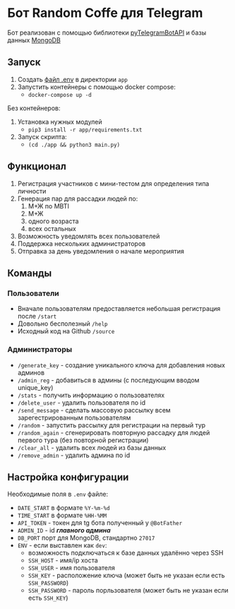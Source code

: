 # Бот Random Coffe для Telegram

Бот реализован с помощью библиотеки [pyTelegramBotAPI](https://pypi.org/project/pyTelegramBotAPI/) и базы данных [MongoDB](https://www.mongodb.com/)

## Запуск

1. Создать [файл .env](#env) в директории `app`
2. Запустить контейнеры с помощью docker compose:
   - `docker-compose up -d`

Без контейнеров:

1. Установка нужных модулей
   - `pip3 install -r app/requirements.txt`
2. Запуск скрипта:
   - `(cd ./app && python3 main.py)`

## Функционал

1. Регистрация участников с мини-тестом для определения типа личности
2. Генерация пар для рассадки людей по:
   1. М+Ж по MBTI
   2. М+Ж
   3. одного возраста
   4. всех остальных
3. Возможность уведомлять всех пользователей
4. Поддержка нескольких администраторов
5. Отправка за день уведомления о начале мероприятия

## Команды

### Пользователи

- Вначале пользователям предоставляется небольшая регистрация после `/start`
- Довольно бесполезный `/help`
- Исходный код на Github `/source`

### Администраторы

- `/generate_key` - создание уникального ключа для добавления новых админов
- `/admin_reg` - добавиться в админы (с последующим вводом unique_key)
- `/stats` - получить информацию о пользователях
- `/delete_user` - удалить пользователя по id
- `/send_message` - сделать массовую рассылку всем зарегестрированным пользователям
- `/random` - запустить рассылку для регистрации на первый тур
- `/random_again` - сгенерировать повторную рассадку для людей первого тура (без повторной регистрации)
- `/clear_all` - удалить всех людей из базы данных
- `/remove_admin` - удалить админа по id

## <a id="env">Настройка конфигурации</a>

Необходимые поля в `.env` файле:

- `DATE_START` в формате `%Y-%m-%d`
- `TIME_START` в формате `%HH-%MM`
- `API_TOKEN` - токен для tg бота полученный у `@BotFather`
- `ADMIN_ID` - id **_главного админа_**
- `DB_PORT` порт для MongoDB, стандартно `27017`
- `ENV` - если выставлен как `dev`:
  - возможность подключаться к базе данных удалённо через SSH
  - `SSH_HOST` - имя/ip хоста
  - `SSH_USER` - имя пользователя
  - `SSH_KEY` - расположение ключа (может быть не указан если есть `SSH_PASSWORD`)
  - `SSH_PASSWORD` - пароль порльзователя (может быть не указан если есть `SSH_KEY`)

